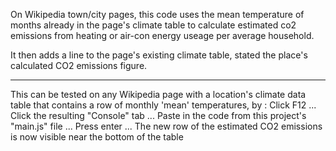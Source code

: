 On Wikipedia town/city pages, this code uses the mean temperature of months already in the page's climate table 
to calculate estimated co2 emissions from heating or air-con energy useage per average household.

It then adds a line to the page's existing climate table, stated the place's calculated CO2 emissions figure.

------------------------------------------

This can be tested on any Wikipedia page with a location's climate data table that contains a row of monthly 'mean' temperatures, by :
Click F12 ...
Click the resulting "Console" tab ...
Paste in the code from this project's "main.js" file ...
Press enter ...
The new row of the estimated CO2 emissions is now visible near the bottom of the table
